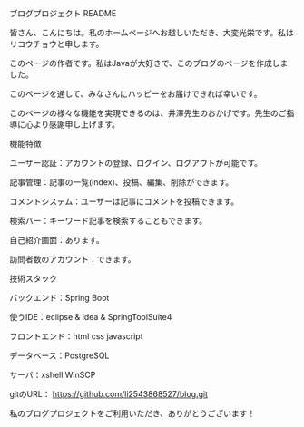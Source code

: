 ブログプロジェクト README

皆さん、こんにちは。私のホームページへお越しいただき、大変光栄です。私はリコウチョウと申します。

このページの作者です。私はJavaが大好きで、このブログのページを作成しました。

このページを通して、みなさんにハッピーをお届けできれば幸いです。

このページの様々な機能を実現できるのは、井澤先生のおかげです。先生のご指導に心より感謝申し上げます。


機能特徴

ユーザー認証：アカウントの登録、ログイン、ログアウトが可能です。

記事管理：記事の一覧(index)、投稿、編集、削除ができます。

コメントシステム：ユーザーは記事にコメントを投稿できます。

検索バー：キーワード記事を検索することもできます。

自己紹介画面：あります。

訪問者数のアカウント：できます。

技術スタック

バックエンド：Spring Boot 

使うIDE：eclipse & idea & SpringToolSuite4

フロントエンド：html css javascript 

データベース：PostgreSQL

サーバ：xshell  WinSCP


gitのURL：
   https://github.com/li2543868527/blog.git


私のブログプロジェクトをご利用いただき、ありがとうございます！
